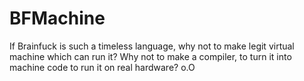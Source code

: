 # BFMachine
If Brainfuck is such a timeless language, why not to make legit virtual machine which can run it? Why not to make a compiler, to turn it into machine code to run it on real hardware? o.O
